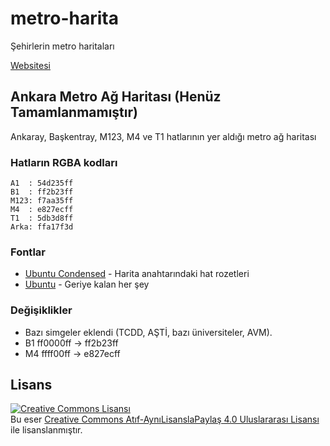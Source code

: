 # metro-harita
Şehirlerin metro haritaları

[Websitesi](https://farukbrgl.github.io/)

## Ankara Metro Ağ Haritası (Henüz Tamamlanmamıştır)

Ankaray, Başkentray, M123, M4 ve T1 hatlarının yer aldığı metro ağ haritası

### Hatların RGBA kodları
```
A1  : 54d235ff
B1  : ff2b23ff
M123: f7aa35ff
M4  : e827ecff
T1  : 5db3d8ff
Arka: ffa17f3d
```
### Fontlar
* [Ubuntu Condensed](https://design.ubuntu.com/font/) - Harita anahtarındaki hat rozetleri
* [Ubuntu](https://design.ubuntu.com/font/) - Geriye kalan her şey

### Değişiklikler
* Bazı simgeler eklendi (TCDD, AŞTİ, bazı üniversiteler, AVM).
* B1 ff0000ff -> ff2b23ff
* M4 ffff00ff -> e827ecff

## Lisans
<a rel="license" href="http://creativecommons.org/licenses/by-sa/4.0/"><img alt="Creative Commons Lisansı" style="border-width:0" src="https://i.creativecommons.org/l/by-sa/4.0/80x15.png" /></a><br />Bu eser <a rel="license" href="http://creativecommons.org/licenses/by-sa/4.0/"> Creative Commons Atıf-AynıLisanslaPaylaş 4.0 Uluslararası Lisansı</a> ile lisanslanmıştır.
